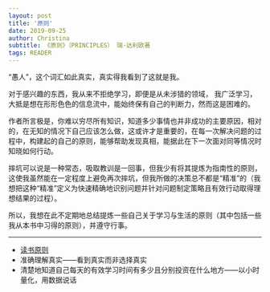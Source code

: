 ```yaml
---
layout: post
title: '原则'
date: 2019-09-25
author: Christina
subtitle: 《原则》（PRINCIPLES） 瑞·达利欧著
tags: READER
---
```


“愚人”，这个词汇如此真实，真实得我看到了这就是我。

对于感兴趣的东西，我从来不拒绝学习，即便是从未涉猎的领域， 我广泛学习，大抵是想在形形色色的信息流中，能始终保有自己的判断力，然而这是困难的。

作者所言极是，你难以穷尽所有知识，知道多少事情也并非成功的主要原因，相对的，在无知的情况下自己应该怎么做，这或许才是重要的，在每一次解决问题的过程中，构建起的自己的原则，能够帮助发现真相，能据此在下一次面对同等情况时知晓如何行动。

摔坑可以说是一种常态，吸取教训是一回事，但我少有将其提炼为指南性的原则，这使我虽然能在一定程度上避免再次摔坑，但我所做的决策总不都是“精准”的（我想把这种“精准”定义为快速精确地识别问题并针对问题制定策略且有效行动取得理想结果的过程）。

所以，我想在此不定期地总结提炼一些自己关于学习与生活的原则（其中包括一些我从本书中习得的原则），并遵守行事。

---

* [读书原则](https://hyahui.com/2017/11/12/Principle.html)
* 准确理解真实——看到真实而非选择真实
* 清楚地知道自己每天的有效学习时间有多少且分别投资在什么地方——以小时量化，用数据说话































